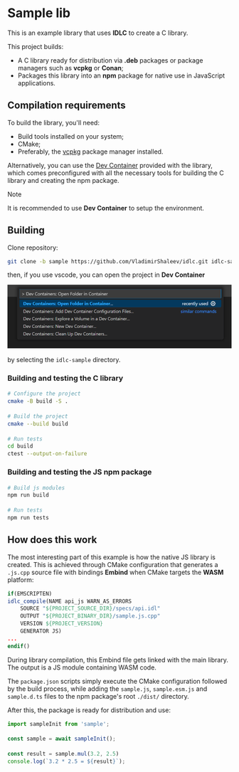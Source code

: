 # Sample lib

This is an example library that uses **IDLC** to create a C library.

This project builds:
- A C library ready for distribution via **.deb** packages or package managers such as **vcpkg** or **Conan**;
- Packages this library into an **npm** package for native use in JavaScript applications.

## Compilation requirements

To build the library, you'll need:
- Build tools installed on your system;
- CMake;
- Preferably, the [vcpkg](https://learn.microsoft.com/vcpkg/get_started/get-started) package manager installed.

Alternatively, you can use the [Dev Container](https://code.visualstudio.com/docs/devcontainers/containers) provided with the library, which comes preconfigured with all the necessary tools for building the C library and creating the npm package.

> [!NOTE]
> It is recommended to use **Dev Container** to setup the environment.

## Building 

Clone repository:

```bash
git clone -b sample https://github.com/VladimirShaleev/idlc.git idlc-sample
```

then, if you use vscode, you can open the project in **Dev Container**

![Dev Container](.devcontainer/devcontainer.png "DevContainer")

by selecting the `idlc-sample` directory.

### Building and testing the C library

```bash
# Configure the project
cmake -B build -S .

# Build the project
cmake --build build

# Run tests
cd build
ctest --output-on-failure
```

### Building and testing the JS npm package

```bash
# Build js modules
npm run build

# Run tests
npm run tests
```

## How does this work

The most interesting part of this example is how the native JS library is created. This is achieved through CMake configuration that generates a `.js.cpp` source file with bindings **Embind** when CMake targets the **WASM** platform:

```cmake
if(EMSCRIPTEN)
idlc_compile(NAME api_js WARN_AS_ERRORS
    SOURCE "${PROJECT_SOURCE_DIR}/specs/api.idl"
    OUTPUT "${PROJECT_BINARY_DIR}/sample.js.cpp"
    VERSION ${PROJECT_VERSION}
    GENERATOR JS)
...
endif()
```

During library compilation, this Embind file gets linked with the main library. The output is a JS module containing WASM code.

The `package.json` scripts simply execute the CMake configuration followed by the build process, while adding the `sample.js`, `sample.esm.js` and `sample.d.ts` files to the npm package's root `./dist/` directory.

After this, the package is ready for distribution and use:

```javascript
import sampleInit from 'sample';

const sample = await sampleInit();

const result = sample.mul(3.2, 2.5)
console.log(`3.2 * 2.5 = ${result}`);
```
